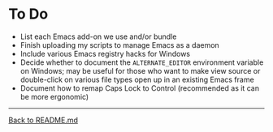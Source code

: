 To Do
=====

- List each Emacs add-on we use and/or bundle
- Finish uploading my scripts to manage Emacs as a daemon
- Include various Emacs registry hacks for Windows
- Decide whether to document the `ALTERNATE_EDITOR` environment variable on Windows; may be useful for those who want
  to make view source or double-click on various file types open up in an existing Emacs frame
- Document how to remap Caps Lock to Control (recommended as it can be more ergonomic)

---

[Back to README.md](https://github.com/mwolson/emacs-shared#shared-emacs-settings)
